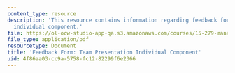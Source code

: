 ```yaml
---
content_type: resource
description: 'This resource contains information regarding feedback form: team presentation
  individual component.'
file: https://ol-ocw-studio-app-qa.s3.amazonaws.com/courses/15-279-management-communication-for-undergraduates-fall-2012/4f86aa03cc9a5758fc1282299f6e2366_MIT15_279F12_presIndFdbk.pdf
file_type: application/pdf
resourcetype: Document
title: 'Feedback Form: Team Presentation Individual Component'
uid: 4f86aa03-cc9a-5758-fc12-82299f6e2366
---
```

